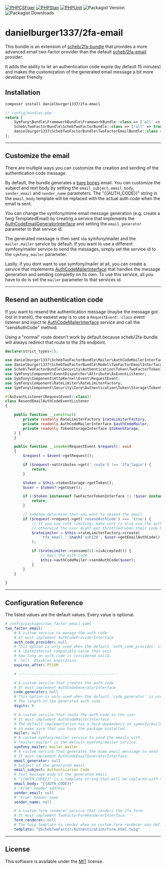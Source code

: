 [![PHPCSFixer](https://github.com/danielburger1337/scheb-2fa-email/actions/workflows/phpcsfixer.yml/badge.svg)](https://github.com/danielburger1337/scheb-2fa-email/actions/workflows/phpcsfixer.yml)
[![PHPStan](https://github.com/danielburger1337/scheb-2fa-email/actions/workflows/phpstan.yml/badge.svg)](https://github.com/danielburger1337/scheb-2fa-email/actions/workflows/phpstan.yml)
[![PHPUnit](https://github.com/danielburger1337/scheb-2fa-email/actions/workflows/phpunit.yml/badge.svg)](https://github.com/danielburger1337/scheb-2fa-email/actions/workflows/phpunit.yml)
![Packagist Version](https://img.shields.io/packagist/v/danielburger1337/2fa-email?link=https%3A%2F%2Fpackagist.org%2Fpackages%2Fdanielburger1337%2F2fa-email)
![Packagist Downloads](https://img.shields.io/packagist/dt/danielburger1337/2fa-email?link=https%3A%2F%2Fpackagist.org%2Fpackages%2Fdanielburger1337%2F2fa-email)

# danielburger1337/2fa-email

This bundle is an extension of [scheb/2fa-bundle](https://github.com/scheb/2fa-bundle) that provides a more advanced email two-factor provider than the default [scheb/2fa-email](https://github.com/scheb/2fa-email) provider.

It adds the ability to let an authentication code expire (by default 15 minutes) and makes the customization of the generated
email message a bit more developer friendly.

## Installation

```sh
composer install danielburger1337/2fa-email
```

```php
// config/bundles.php
return [
    Symfony\Bundle\FrameworkBundle\FrameworkBundle::class => ['all' => true],
    Scheb\TwoFactorBundle\SchebTwoFactorBundle::class => ['all' => true],
    danielburger1337\SchebTwoFactorBundle\TwoFactorEmailBundle::class => ['all' => true],
];
```

---

## Customize the email

There are multiple ways you can customize the creation and sending of the authentication code message.

By default, the bundle generates a [bare bones](src/Mailer/SymfonyAuthCodeEmailGenerator.php) email.
You can customize the subject and text body by setting the `email_subject`, `email_body`, `sender_email` and `sender_name` parameters.
The "{{AUTH_CODE}}" string in the `email_body` template will be replaced with the actual auth code when the email is sent.

You can change the symfony/mime email message generation (e.g. create a twig TemplatedEmail) by creating a service that implements the
[AuthCodeEmailGeneratorInterface](src/Mailer/AuthCodeEmailGeneratorInterface.php) and setting the `email_generator` parameter
to that service id.

The generated message is then sent via symfony/mailer and the `mailer.mailer` service by default. If you want to use
a different symfony/mailer service to send the messages, simply set the service id to the `symfony_mailer` parameter.

Lastly, if you dont want to use symfony/mailer at all, you can create a service that implements [AuthCodeMailerInterface](src/Mailer/AuthCodeMailerInterface.php) that handles the message generation and sending completly on its own. To use this service,
all you have to do is set the `mailer` parameter to that services id.

---

## Resend an authentication code

If you want to resend the authentication message (maybe the message got lost in transit),
the easiest way is to use a `RequestEvent::class` event listener and inject te
[AuthCodeMailerInterface](src/Mailer/AuthCodeMailerInterface.php) service and call the "sendAuthCode" method.

Using a "normal" route doesn't work by default because scheb/2fa-bundle will always redirect that route to the
2fa endpoint.

```php
declare(strict_types=1);

use danielburger1337\SchebTwoFactorBundle\Mailer\AuthCodeMailerInterface;
use danielburger1337\SchebTwoFactorBundle\Model\TwoFactorEmailInterface;
use Scheb\TwoFactorBundle\Security\Authentication\Token\TwoFactorTokenInterface;
use Symfony\Component\EventDispatcher\Attribute\AsEventListener;
use Symfony\Component\HttpKernel\Event\RequestEvent;
use Symfony\Component\RateLimiter\RateLimiterFactory;
use Symfony\Component\Security\Core\Authentication\Token\Storage\TokenStorageInterface;

#[AsEventListener(RequestEvent::class)]
class ResendEmailAuthCodeEventListener
{

    public function __construct(
        private readonly RateLimiterFactory $rateLimiterFactory,
        private readonly AuthCodeMailerInterface $authCodeMailer,
        private readonly TokenStorageInterface $tokenStorage,
    ) {
    }

    public function __invoke(RequestEvent $request): void
    {
        $request = $event->getRequest();

        if ($request->attributes->get('_route') !== '2fa_login') {
            return;
        }

        $token = $this->tokenStorage->getToken();
        $user = $token?->getUser();

        if (!$token instanceof TwoFactorTokenInterface || !$user instanceof TwoFactorEmailInterface) {
            return;
        }

        // somehow determine that you want to resend the email
        if ($request->request->get('resendAuthCode') === 'true') {
            // If you use rate limiting, make sure to also use the auth code as key,
            // otherwise the user might get throttled when their code has expired and a new one should be sent.
            $rateLimiter = $this->rateLimiterFactory->create(
                'tfa_email_'.\hash('xxh128', $user->getEmailAuthCode().$user->getEmailAuthRecipient())
            );

            if ($rateLimiter->consume(1)->isAccepted()) {
                // mail the auth code
                $this->authCodeMailer->sendAuthCode($user);
            }
        }
    }

}
```

---

## Configuration Reference

The listed values are the default values. Every value is optional.

```yaml
# config/packages/two_factor_email.yaml
two_factor_email:
    # A custom service to manage the auth code
    # It must implement AuthCodeProviderInterface
    auth_code_provider: null
    # This option is only used when the default `auth_code_provider` is used:
    # A \DateInterval compatible value that sets
    # how long an auth code is considered valid.
    # `null` disables expiration.
    expires_after: PT15M

    # ---------------------------------------------

    # A custom service that creates the auth code
    # It must implement AuthCodeGeneratorInterface
    code_generator: null
    # This option is only used when the default `code_generator` is used:
    # The length of the generated auth code
    digits: 6

    # A custom service that sends the auth code to the user
    # It must implement AuthCodeMailerInterface
    # The default implementation has a hard dependency on symonfy/mailer,
    # so make sure that you have the package installed.
    mailer: null
    # A custom symfony/mailer service to send the emails with.
    # "mailer.mailer" is the default symfony/mailer service.
    symfony_mailer: mailer.mailer
    # A custom service that generates the mime email messsage to send
    # It must implement AuthCodeEmailGeneratorInterface.
    email_generator: null
    # Subject of the generated email
    email_subject: Authentication Code
    # Text message body of the generated email
    # "{{AUTH_CODE}}" is a template string that will be replaced with the actual auth code.
    email_body: "{{AUTH_CODE}}"
    # "From" header address
    sender_email: null
    # "From" header name
    sender_name: null

    # A custom form renderer service that renders the 2fa form.
    # It must implement TwoFactorFormRendererInterface.
    form_renderer: null
    # The twig template to render when no custom form renderer was defined.
    template: "@SchebTwoFactor/Authentication/form.html.twig"
```

---

## License

This software is available under the [MIT](LICENSE) license.

